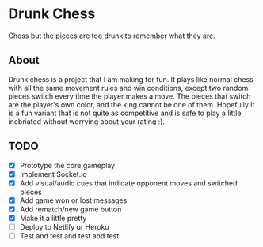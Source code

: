 # Drunk Chess


Chess but the pieces are too drunk to remember what they are.


## About


Drunk chess is a project that I am making for fun. It plays like normal chess with all the same movement rules and win conditions, except two random pieces switch every time the player makes a move. The pieces that switch are the player's own color, and the king cannot be one of them. Hopefully it is a fun variant that is not quite as competitive and is safe to play a little inebriated without worrying about your rating :).

## TODO

- [x] Prototype the core gameplay
- [x] Implement Socket.io
- [x] Add visual/audio cues that indicate opponent moves and switched pieces
- [x] Add game won or lost messages
- [x] Add rematch/new game button
- [x] Make it a little pretty
- [ ] Deploy to Netlify or Heroku
- [ ] Test and test and test and test

